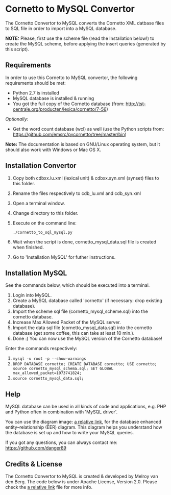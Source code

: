 Cornetto to MySQL Convertor
===========================
The Cornetto Convertor to MySQL converts the Cornetto XML datbase files to SQL file in order to import into a MySQL database.

**NOTE:**
Please, first use the scheme file (read the Installation below!) to create the MySQL scheme, before applying the insert queries (generated by this script).


Requirements
------------
In order to use this Cornetto to MySQL convertor, the following requirements should be met:

- Python 2.7 is installed
- MySQL database is installed & running
- You got the full copy of the Cornetto database (from: http://tst-centrale.org/producten/lexica/cornetto/7-56)

*Optionally:*

- Get the word count database (wcl) as well 
		(use the Python scripts from: https://github.com/emsrc/pycornetto/tree/master/bin)

**Note:**
The documentation is based on GNU/Linux operating system, but it should also work with Windows or Mac OS X.

Installation Convertor
----------------------

1. Copy both cdbxx.lu.xml (lexical unit) & cdbxx.syn.xml (synset) files to this folder.
2. Rename the files respectively to cdb_lu.xml and cdb_syn.xml
3. Open a terminal window.
4. Change directory to this folder.
5. Execute on the command line: 

    ```
    ./cornetto_to_sql_mysql.py
    ```
6. Wait when the script is done, cornetto_mysql_data.sql file is created when finished.
7. Go to 'Installation MySQL' for futher instructions.


Installation MySQL
------------------
See the commands below, which should be executed into a terminal.

1. Login into MySQL. 
2. Create a MySQL database called 'cornetto' (if necessary: drop existing database).
3. Import the scheme sql file (cornetto_mysql_scheme.sql) into the cornetto database.
4. Increase Max Allowed Packet of the MySQL server.
5. Import the data sql file (cornetto_mysql_data.sql) into the cornetto database (get some coffee, this can take at least 10 min.).
6. Done :) You can now use the MySQL version of the Cornetto database!

Enter the commands respectively:

1. 
    ```mysql -u root -p --show-warnings```
2. 
    ```DROP DATABASE cornetto; CREATE DATABASE cornetto; USE cornetto; source cornetto_mysql_schema.sql; SET GLOBAL max_allowed_packet=1073741824;```
3. 
    ```source cornetto_mysql_data.sql;```


Help
----
MySQL database can be used in all kinds of code and applications, e.g. PHP and Python often in combination with 'MySQL driver'.

You can use the diagram image: [a relative link](cornetto_mysql.png), for the database enhanced entity–relationship (EER) diagram.
This diagram helps you understand how the database is set up and how to write your MySQL queries.

If you got any questions, you can always contact me:
https://github.com/danger89

Credits & License
-----------------
The Cornetto Convertor to MySQL is created & developed by Melroy van den Berg.
The code below is under Apache License, Version 2.0. Please check the [a relative link](LICENSE) file for more info.
